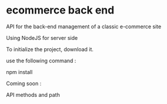 # ecommerce back end

API for the back-end management of a classic e-commerce site

Using NodeJS for server side

To initialize the project, download it.

use the following command : 

npm install

Coming soon : 

API methods and path





